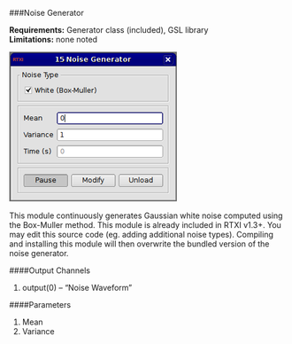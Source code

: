 ###Noise Generator

**Requirements:** Generator class (included), GSL library  
**Limitations:** none noted   

![Noise Generator GUI](noise-generator.png)  

<!--start-->
This module continuously generates Gaussian white noise computed using the Box-Muller method. This module is already included in RTXI v1.3+. You may edit this source code (eg. adding additional noise types). Compiling and installing this module will then overwrite the bundled version of the noise generator.  
<!--end-->

####Output Channels
1. output(0) – “Noise Waveform”  

####Parameters
1. Mean  
2. Variance  
